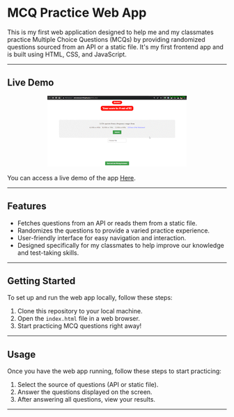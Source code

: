 # MCQ Practice Web App

This is my first web application designed to help me and my classmates practice Multiple Choice Questions (MCQs) by providing randomized questions sourced from an API or a static file. It's my first frontend app and is built using HTML, CSS, and JavaScript.

---

## Live Demo


<div align="center">
  <img src="demo.gif" alt="Live Demo" />
</div>   


You can access a live demo of the app [Here]([https://ahmedessam139.github.io/MCQ_Test](https://ahmedessam139.github.io/MCQ-Practice-Web-App/)).

---

## Features

- Fetches questions from an API or reads them from a static file.
- Randomizes the questions to provide a varied practice experience.
- User-friendly interface for easy navigation and interaction.
- Designed specifically for my classmates to help improve our knowledge and test-taking skills.

---

## Getting Started

To set up and run the web app locally, follow these steps:

1. Clone this repository to your local machine.
2. Open the `index.html` file in a web browser.
3. Start practicing MCQ questions right away!

---
## Usage

Once you have the web app running, follow these steps to start practicing:

1. Select the source of questions (API or static file).
3. Answer the questions displayed on the screen.
4. After answering all questions, view your results.

---





